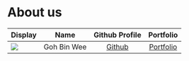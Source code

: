 # About us

Display |    Name     |            Github Profile             | Portfolio 
--------|:-----------:|:-------------------------------------:|:---------:
![](https://via.placeholder.com/100.png?text=Photo) | Goh Bin Wee | [Github](https://github.com/gbinw128) | [Portfolio](docs/team/gbinw128.md)
